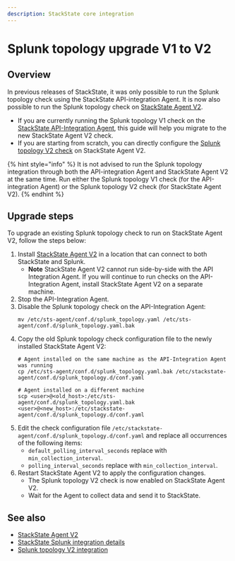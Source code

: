 ```yaml
---
description: StackState core integration
---
```


# Splunk topology upgrade V1 to V2

## Overview

In previous releases of StackState, it was only possible to run the Splunk topology check using the StackState API-integration Agent. It is now also possible to run the Splunk topology check on [StackState Agent V2](/stackpacks/integrations/agent.md). 

* If you are currently running the Splunk topology V1 check on the [StackState API-Integration Agent](/stackpacks/integrations/api-integration.md), this guide will help you migrate to the new StackState Agent V2 check.
* If you are starting from scratch, you can directly configure the [Splunk topology V2 check](/stackpacks/integrations/splunk/splunk_topology_v2.md) on StackState Agent V2.

{% hint style="info" %}
It is not advised to run the Splunk topology integration through both the API-integration Agent and StackState Agent V2 at the same time. Run either the Splunk topology V1 check (for the API-integration Agent) or the Splunk topology V2 check (for StackState Agent V2). 
{% endhint %}

## Upgrade steps

To upgrade an existing Splunk topology check to run on StackState Agent V2, follow the steps below:

1. Install [StackState Agent V2](/stackpacks/integrations/agent.md) in a location that can connect to both StackState and Splunk.
   - **Note** StackState Agent V2 cannot run side-by-side with the API Integration Agent. If you will continue to run checks on the API-Integration Agent, install StackState Agent V2 on a separate machine.
2. Stop the API-Integration Agent.
3. Disable the Splunk topology check on the API-Integration Agent:
   ```
   mv /etc/sts-agent/conf.d/splunk_topology.yaml /etc/sts-agent/conf.d/splunk_topology.yaml.bak
   ```
4. Copy the old Splunk topology check configuration file to the newly installed StackState Agent V2:
   ```
   # Agent installed on the same machine as the API-Integration Agent was running 
   cp /etc/sts-agent/conf.d/splunk_topology.yaml.bak /etc/stackstate-agent/conf.d/splunk_topology.d/conf.yaml
   
   # Agent installed on a different machine
   scp <user>@<old_host>:/etc/sts-agent/conf.d/splunk_topology.yaml.bak <user>@<new_host>:/etc/stackstate-agent/conf.d/splunk_topology.d/conf.yaml
   ```
5. Edit the check configuration file `/etc/stackstate-agent/conf.d/splunk_topology.d/conf.yaml` and replace all occurrences of the following items:
   - `default_polling_interval_seconds` replace with `min_collection_interval`.
   - `polling_interval_seconds` replace with `min_collection_interval`.
6. Restart StackState Agent V2 to apply the configuration changes.
   - The Splunk topology V2 check is now enabled on StackState Agent V2.
   - Wait for the Agent to collect data and send it to StackState.

## See also

* [StackState Agent V2](/stackpacks/integrations/agent.md)
* [StackState Splunk integration details](/stackpacks/integrations/splunk/splunk_stackpack.md)
* [Splunk topology V2 integration](/stackpacks/integrations/splunk/splunk_topology_v2.md)